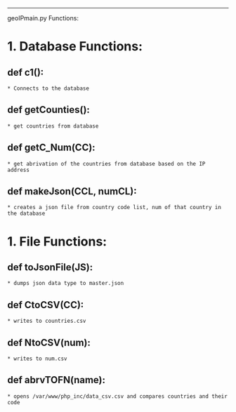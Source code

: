***
geoIPmain.py Functions:

# 1. Database Functions:
## def c1():
    * Connects to the database

## def getCounties():
    * get countries from database

## def getC_Num(CC):
    * get abrivation of the countries from database based on the IP address

## def makeJson(CCL, numCL):
    * creates a json file from country code list, num of that country in the database

# 1. File Functions:
## def toJsonFile(JS):
    * dumps json data type to master.json

## def CtoCSV(CC):
    * writes to countries.csv

## def NtoCSV(num):
    * writes to num.csv

## def abrvTOFN(name):
    * opens /var/www/php_inc/data_csv.csv and compares countries and their code